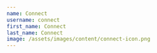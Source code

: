 ```yaml
---
name: Connect
username: connect
first_name: Connect
last_name: Connect
image: /assets/images/content/connect-icon.png
---
```

